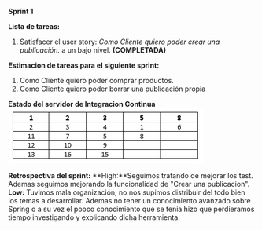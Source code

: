 **Sprint 1**

**Lista de tareas:**
1. Satisfacer el user story: *Como Cliente quiero poder crear una publicación.* a un bajo nivel. **(COMPLETADA)**

**Estimacion de tareas para el siguiente sprint:**
1. Como Cliente quiero poder comprar productos.
2. Como Cliente quiero poder borrar una publicación propia

**Estado del servidor de Integracion Continua**
![Grafico](/Spring/Images/Grafico.PNG)

**Retrospectiva del sprint:**
**High:**Seguimos tratando de mejorar los test. Ademas seguimos mejorando la funcionalidad de "Crear una publicacion".
**Low:** Tuvimos mala organización, no nos supimos distribuir del todo bien los temas a desarrollar. Ademas no tener un conocimiento avanzado sobre Spring o a su vez el pooco conocimiento que se tenia hizo que perdieramos tiempo investigando y explicando dicha herramienta. 



